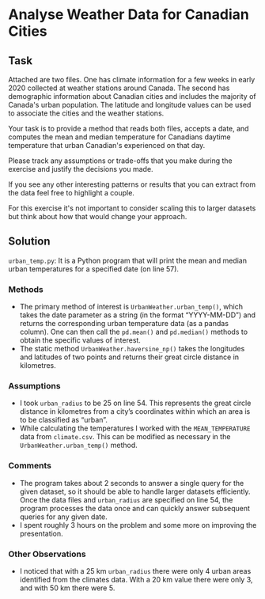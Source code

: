 # Analyse Weather Data for Canadian Cities

## Task

Attached are two files.  One has climate information for a few weeks in early 2020 collected at weather stations around Canada.  The second has demographic information about Canadian cities and includes the majority of Canada's urban population.  The latitude and longitude values can be used to associate the cities and the weather stations.

Your task is to provide a method that reads both files, accepts a date, and computes the mean and median temperature for Canadians daytime temperature that urban Canadian's experienced on that day.

Please track any assumptions or trade-offs that you make during the exercise and justify the decisions you made.

If you see any other interesting patterns or results that you can extract from the data feel free to highlight a couple.

For this exercise it's not important to consider scaling this to larger datasets but think about how that would change your approach.

## Solution

`urban_temp.py`: It is a Python program that will print the mean and median urban temperatures for a specified date (on line 57). 

### Methods

- The primary method of interest is `UrbanWeather.urban_temp()`, which takes the date parameter as a string (in the format “YYYY-MM-DD”) and returns the corresponding urban temperature data (as a pandas column). One can then call the `pd.mean()` and `pd.median()` methods to obtain the specific values of interest.
- The static method `UrbanWeather.haversine_np()` takes the longitudes and latitudes of two points and returns their great circle distance in kilometres. 

### Assumptions

- I took `urban_radius` to be 25 on line 54. This represents the great circle distance in kilometres from a city’s coordinates within which an area is to be classified as “urban”.
- While calculating the temperatures I worked with the `MEAN_TEMPERATURE` data from `climate.csv`. This can be modified as necessary in the `UrbanWeather.urban_temp()` method.

### Comments

- The program takes about 2 seconds to answer a single query for the given dataset, so it should be able to handle larger datasets efficiently. Once the data files and `urban_radius` are specified on line 54, the program processes the data once and can quickly answer subsequent queries for any given date.
- I spent roughly 3 hours on the problem and some more on improving the presentation. 

### Other Observations

- I noticed that with a 25 km `urban_radius` there were only 4 urban areas identified from the climates data. With a 20 km value there were only 3, and with 50 km there were 5.
